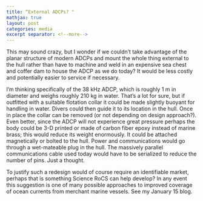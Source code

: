 ```yaml
---
title: “External ADCPs? "
mathjax: true
layout: post
categories: media
excerpt separator: <!--more-->
---
```


This may sound crazy, but I wonder if we couldn’t take advantage of the planar structure of modern ADCPs and mount the whole thing external to the hull rather than have to machine and weld in an expensive sea chest and coffer dam to house the ADCP as we do today? It would be less costly and potentially easier to service if necessary. 
<!--more-->

I’m thinking specifically of the 38 kHz ADCP, which is roughly 1 m in diameter and weighs roughly 210 kg in water. That’s a lot for sure, but if outfitted with a suitable flotation collar it could be made slightly buoyant for handling in water. Divers could then guide it to its location in the hull. Once in place the collar can be removed (or not depending on design approach?). Even better, since the ADCP will not experience great pressure perhaps the body could be 3-D printed or made of carbon fiber epoxy instead of marine brass; this would reduce its weight enormously. It could be attached magnetically or bolted to the hull. Power and communications would go through a wet-mateable plug in the hull. The massively parallel communications cable used today would have to be serialized to reduce the number of pins. Just a thought. 

To justify such a redesign would of course require an identifiable market, perhaps that is something Science RoCS can help develop? In any event this suggestion is one of many possible approaches to improved coverage of ocean currents from merchant marine vessels. See my January 15 blog. 

